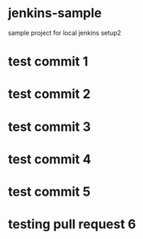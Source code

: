 # jenkins-sample
sample project for local jenkins setup2
# test commit 1
# test commit 2
# test commit 3
# test commit 4
# test commit 5
# testing pull request 6
